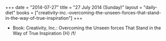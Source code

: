 +++
date = "2014-07-27"
title = "27 July 2014 (Sunday)"
layout = "daily-diet"
books = ["creativity-inc.-overcoming-the-unseen-forces-that-stand-in-the-way-of-true-inspiration"]
+++


* Book: Creativity, Inc.: Overcoming the Unseen forces That Stand in the Way of True Inspiration {H} /f/
